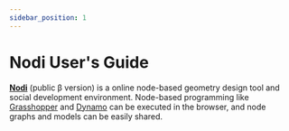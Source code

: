 ```yaml
---
sidebar_position: 1
---
```


# Nodi User's Guide

**[Nodi](https://nodi3d.com)** (public β version) is a online node-based geometry design tool and social development environment.
Node-based programming like [Grasshopper](https://www.grasshopper3d.com/) and [Dynamo](https://dynamobim.org/) can be executed in the browser, and node graphs and models can be easily shared.

